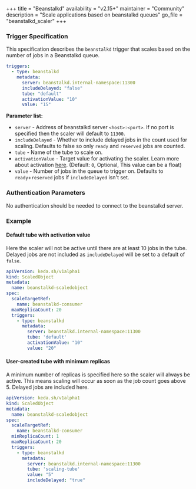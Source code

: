 +++
title = "Beanstalkd"
availability = "v2.15+"
maintainer = "Community"
description = "Scale applications based on beanstalkd queues"
go_file = "beanstalkd_scaler"
+++

### Trigger Specification

This specification describes the `beanstalkd` trigger that scales based on the number of jobs in a Beanstalkd queue.

```yaml
triggers:
  - type: beanstalkd
    metadata:
      server: beanstalkd.internal-namespace:11300
      includeDelayed: "false"
      tube: "default"
      activationValue: "10"
      value: "15"

```

**Parameter list:**

- `server` - Address of beanstalkd server `<host>:<port>`. If no port is specified then the scaler will default to `11300`.
- `includeDelayed` - Whether to include delayed jobs in the count used for scaling. Defaults to false so only `ready` and `reserved` jobs are counted.
- `tube` - Name of the tube to scale on.
- `activationValue` - Target value for activating the scaler. Learn more about activation [here](./../concepts/scaling-deployments.md#activating-and-scaling-thresholds). (Default: `0`, Optional, This value can be a float)
- `value` - Number of jobs in the queue to trigger on. Defaults to `ready`+`reserved` jobs if `includeDelayed` isn't set.

### Authentication Parameters

No authentication should be needed to connect to the beanstalkd server.

### Example

#### Default tube with activation value

Here the scaler will not be active until there are at least 10 jobs in the tube. Delayed jobs are not included as `includeDelayed` will be set to a default of `false`.

```yaml
apiVersion: keda.sh/v1alpha1
kind: ScaledObject
metadata:
  name: beanstalkd-scaledobject
spec:
  scaleTargetRef:
    name: beanstalkd-consumer
  maxReplicaCount: 20
  triggers:
    - type: beanstalkd
      metadata:
        server: beanstalkd.internal-namespace:11300
        tube: 'default'
        activationValue: "10"
        value: "20"
```

#### User-created tube with minimum replicas

A minimum number of replicas is specified here so the scaler will always be active. This means scaling will occur as soon as the job count goes above 5. Delayed jobs are included here.

```yaml
apiVersion: keda.sh/v1alpha1
kind: ScaledObject
metadata:
  name: beanstalkd-scaledobject
spec:
  scaleTargetRef:
    name: beanstalkd-consumer
  minReplicaCount: 1
  maxReplicaCount: 20
  triggers:
    - type: beanstalkd
      metadata:
        server: beanstalkd.internal-namespace:11300
        tube: 'scaling-tube'
        value: "5"
        includeDelayed: "true"
```

